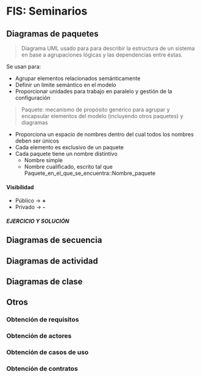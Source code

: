 # FIS: Seminarios

## Diagramas de paquetes

> Diagrama UML usado para para describir la estructura de un sistema en base a agrupaciones lógicas y las dependencias entre éstas.

Se usan para:

- Agrupar elementos relacionados semánticamente
- Definir un límite semántico en el modelo
- Proporcionar unidades para trabajo en paralelo y gestión de la configuración

> Paquete: mecanismo de propósito genérico para agrupar y encapsular elementos del modelo (incluyendo otros paquetes) y diagramas

- Proporciona un espacio de nombres dentro del cual todos los nombres deben ser únicos
- Cada elemento es exclusivo de un paquete
- Cada paquete tiene un nombre distintivo
  - Nombre simple
  - Nombre cualificado, escrito tal que Paquete_en_el_que_se_encuentra::Nombre_paquete

#### Visibilidad

- Público ->  **+**
- Privado ->  **-**

##### EJERCICIO Y SOLUCIÓN



## Diagramas de secuencia

## Diagramas de actividad

## Diagramas de clase

## Otros

### Obtención de requisitos

### Obtención de actores

### Obtención de casos de uso 

### Obtención de contratos
